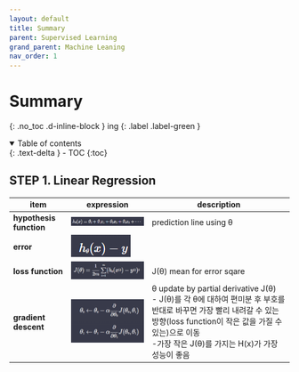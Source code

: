 ```yaml
---
layout: default
title: Summary
parent: Supervised Learning
grand_parent: Machine Leaning
nav_order: 1
---
```


# Summary
{: .no_toc .d-inline-block }
ing
{: .label .label-green }
<details open markdown="block">
  <summary>
    Table of contents
  </summary>
  {: .text-delta }
- TOC
{:toc}
</details>

<!------------------------------------ STEP ------------------------------------>
## STEP 1. Linear Regression

|item|expression|description|
|---|---|---|
|**hypothesis function**|<img src="./../../../images/menu6-sub2-sub2-linear-regression/image-20230415193845387.png" alt="image-20230415193845387" style="zoom: 80%;" />|prediction line using θ|
|**error**|![image-20230415211202619](./../../../images/menu6-sub2-sub2-linear-regression/image-20230415211202619.png)||
|**loss function**|<img src="./../../../images/menu6-sub2-sub2-linear-regression/image-20230415195035674.png" alt="image-20230415195035674" style="zoom:80%;" />|J(θ) mean for error sqare|
|**gradient descent**|<img src="./../../../images/menu6-sub2-sub2-linear-regression/image-20230415195202200.png" alt="image-20230415195202200" style="zoom:80%;" />|θ update by partial derivative J(θ)<br>- J(θ)를 각 θ에 대하여 편미분 후 부호를 반대로 바꾸면 가장 빨리 내려갈 수 있는 방향(loss function이 작은 값을 가질 수 있는)으로 이동<br>-가장 작은 J(θ)를 가지는 H(x)가 가장 성능이 좋음|
